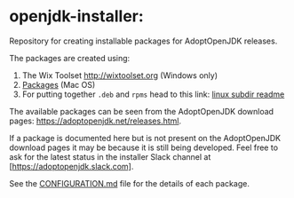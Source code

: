 # openjdk-installer:
Repository for creating installable packages for AdoptOpenJDK releases.

The packages are created using:
1. The Wix Toolset http://wixtoolset.org (Windows only)
2. [Packages](http://s.sudre.free.fr/Software/Packages/about.html) (Mac OS)
3. For putting together `.deb` and `rpms` head to this link: [linux subdir readme](https://github.com/adoptium/installer/tree/master/linux#readme)

The available packages can be seen from the AdoptOpenJDK download pages: https://adoptopenjdk.net/releases.html.

If a package is documented here but is not present on the AdoptOpenJDK download pages it may be because it is still being developed. Feel free to ask for the latest status in the installer Slack channel at [https://adoptopenjdk.slack.com].

See the [CONFIGURATION.md](./CONFIGURATION.md) file for the details of each package.
